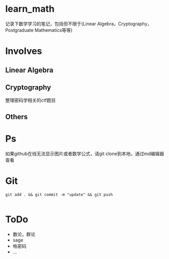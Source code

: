 # learn_math

记录下数学学习的笔记，包括但不限于(Linear Algebra，Cryptography，Postgraduate Mathematics等等)



# Involves

## Linear Algebra




## Cryptography

整理密码学相关的ctf题目




## Others





# Ps

如果github在线无法显示图片或者数学公式，请git clone到本地，通过md编辑器查看



# Git

```
git add . && git commit -m "update" && git push


```


# ToDo
- 数论，群论
- sage
- 格密码
- ...